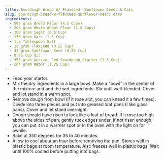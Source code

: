 ```yaml
---
title: Sourdough Bread W/ Flaxseed, Sunflower Seeds & Oats
slug: sourdough-bread-w-flaxseed-sunflower-seeds-oats
ingredients:
  - 595 gram Bread Flour (4.5 Cups)
  - 203 gram Whole Wheat Flour (1.5 Cups)
  - 108 gram Sugar (0.5 Cup)
  - 136 gram Oats (1.5 Cup)
  - 1.5 Tablespoon Salt
  - 38 gram Flaxseed (0.25 Cup)
  - 33 gram Sunflower Seed (0.25 Cup)
  - 0.75 Cup Oil
  - 355 gram Active, Fed Sourdough Starter (1.5 Cup)
  - 264 gram Water (1.25 Cup)
---
```


* Feed your starter.
* Mix the dry ingredients in a large bowl. Make a "bowl" in the center of the mixture and add the wet ingredients. Stir until well-blended. Cover and let stand in a warm spot.
* Remove dough from bowl (if it rose alot, you can knead it a few times). Divide into three pieces and put into greased loaf pans (I like glass pans). Cover and let stand overnight.
* Dough should have risen to look like a loaf of bread. If it rose too high above the sides of pan, gently tuck edges under. If not risen enough, you can put it in a warmer spot or in the oven with the light on for awhile.
* Bake at 350 degrees for 35 to 40 minutes.
* Allow to cool about an hour before removing the pan. Stores well in plastic bags at room temperature. Also freezes well in plastic bags. Wait until 100% cooled before putting into bags.
